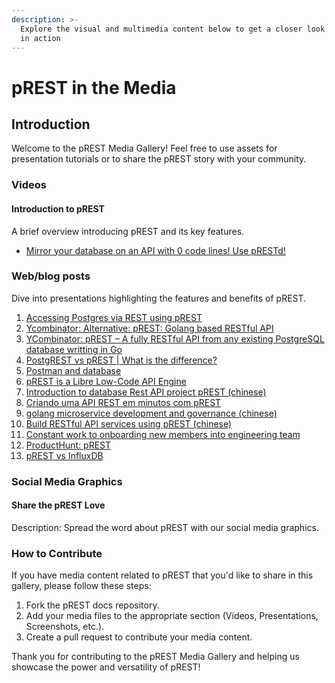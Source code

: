 ```yaml
---
description: >-
  Explore the visual and multimedia content below to get a closer look at pREST
  in action
---
```


# pREST in the Media

## Introduction

Welcome to the pREST Media Gallery! Feel free to use assets for presentation tutorials or to share the pREST story with your community.

### Videos

#### Introduction to pREST

A brief overview introducing pREST and its key features.

* [Mirror your database on an API with 0 code lines! Use pRESTd!](https://www.youtube.com/watch?v=GHZRPY-4W0k\&t=1s\&ab\_channel=vmesel-TecheAssuntoscorrelatos)

### Web/blog posts

Dive into presentations highlighting the features and benefits of pREST.

1. [Accessing Postgres via REST using pREST](https://eltonminetto.dev/en/post/2021-08-31-prest/)
2. [Ycombinator: Alternative: pREST: Golang based RESTful API](https://news.ycombinator.com/item?id=13960629)
3. [YCombinator: pREST – A fully RESTful API from any existing PostgreSQL database writting in Go](https://news.ycombinator.com/item?id=14620990)
4. [PostgREST vs pREST | What is the difference?](https://stackshare.io/stackups/postgrest-vs-prest)
5. [Postman and database](https://community.postman.com/t/postman-and-database/706)
6. [pREST is a Libre Low-Code API Engine](https://medevel.com/prest/)
7. [Introduction to database Rest API project pREST (chinese)](https://www.cnblogs.com/harrychinese/p/prest.html)
8. [Criando uma API REST em minutos com pREST](https://aprendagolang.com.br/2021/10/04/criando-uma-api-rest-em-minutos-com-prest/)
9. [golang microservice development and governance (chinese)](https://blog.csdn.net/wuzhc/article/details/113183520?ops\_request\_misc=%257B%2522request%255Fid%2522%253A%2522170039035616800222864141%2522%252C%2522scm%2522%253A%252220140713.130102334.pc%255Fall.%2522%257D\&request\_id=170039035616800222864141\&biz\_id=0\&utm\_medium=distribute.pc\_search\_result.none-task-blog-2\~all\~first\_rank\_ecpm\_v1\~rank\_v31\_ecpm-4-113183520-null-null.142^v96^pc\_search\_result\_base7\&utm\_term=prest\&spm=1018.2226.3001.4187)
10. [Build RESTful API services using pREST (chinese)](https://yangcongchufang.com/postgresql/prest-save-my-world.html)
11. [Constant work to onboarding new members into engineering team](https://dev.to/prestd/constant-work-to-onboarding-new-members-into-engineering-team-18k0)
12. [ProductHunt: pREST](https://www.producthunt.com/products/prest)
13. [pREST vs InfluxDB](https://www.libhunt.com/compare-prest-vs-influxdb)

### Social Media Graphics

#### Share the pREST Love

Description: Spread the word about pREST with our social media graphics.

### How to Contribute

If you have media content related to pREST that you'd like to share in this gallery, please follow these steps:

1. Fork the pREST docs repository.
2. Add your media files to the appropriate section (Videos, Presentations, Screenshots, etc.).
3. Create a pull request to contribute your media content.

Thank you for contributing to the pREST Media Gallery and helping us showcase the power and versatility of pREST!
